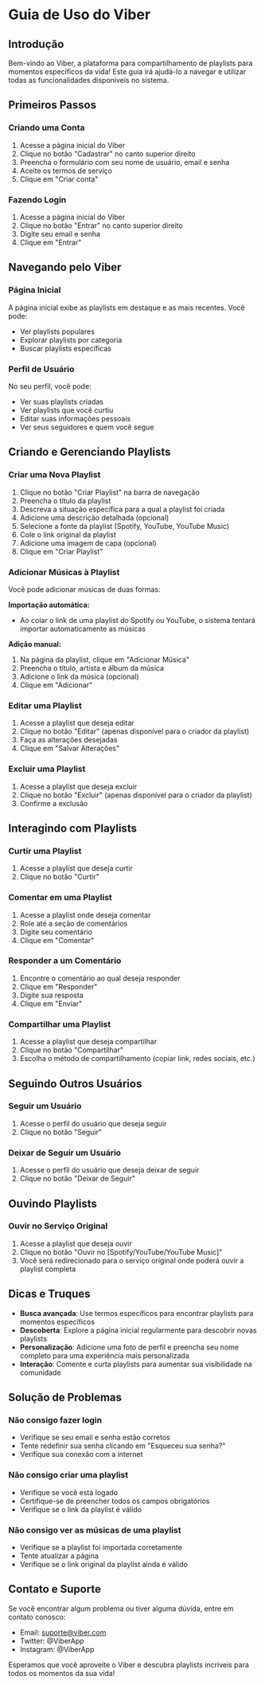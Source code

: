 # Guia de Uso do Viber

## Introdução

Bem-vindo ao Viber, a plataforma para compartilhamento de playlists para momentos específicos da vida! Este guia irá ajudá-lo a navegar e utilizar todas as funcionalidades disponíveis no sistema.

## Primeiros Passos

### Criando uma Conta

1. Acesse a página inicial do Viber
2. Clique no botão "Cadastrar" no canto superior direito
3. Preencha o formulário com seu nome de usuário, email e senha
4. Aceite os termos de serviço
5. Clique em "Criar conta"

### Fazendo Login

1. Acesse a página inicial do Viber
2. Clique no botão "Entrar" no canto superior direito
3. Digite seu email e senha
4. Clique em "Entrar"

## Navegando pelo Viber

### Página Inicial

A página inicial exibe as playlists em destaque e as mais recentes. Você pode:
- Ver playlists populares
- Explorar playlists por categoria
- Buscar playlists específicas

### Perfil de Usuário

No seu perfil, você pode:
- Ver suas playlists criadas
- Ver playlists que você curtiu
- Editar suas informações pessoais
- Ver seus seguidores e quem você segue

## Criando e Gerenciando Playlists

### Criar uma Nova Playlist

1. Clique no botão "Criar Playlist" na barra de navegação
2. Preencha o título da playlist
3. Descreva a situação específica para a qual a playlist foi criada
4. Adicione uma descrição detalhada (opcional)
5. Selecione a fonte da playlist (Spotify, YouTube, YouTube Music)
6. Cole o link original da playlist
7. Adicione uma imagem de capa (opcional)
8. Clique em "Criar Playlist"

### Adicionar Músicas à Playlist

Você pode adicionar músicas de duas formas:

**Importação automática:**
- Ao colar o link de uma playlist do Spotify ou YouTube, o sistema tentará importar automaticamente as músicas

**Adição manual:**
1. Na página da playlist, clique em "Adicionar Música"
2. Preencha o título, artista e álbum da música
3. Adicione o link da música (opcional)
4. Clique em "Adicionar"

### Editar uma Playlist

1. Acesse a playlist que deseja editar
2. Clique no botão "Editar" (apenas disponível para o criador da playlist)
3. Faça as alterações desejadas
4. Clique em "Salvar Alterações"

### Excluir uma Playlist

1. Acesse a playlist que deseja excluir
2. Clique no botão "Excluir" (apenas disponível para o criador da playlist)
3. Confirme a exclusão

## Interagindo com Playlists

### Curtir uma Playlist

1. Acesse a playlist que deseja curtir
2. Clique no botão "Curtir"

### Comentar em uma Playlist

1. Acesse a playlist onde deseja comentar
2. Role até a seção de comentários
3. Digite seu comentário
4. Clique em "Comentar"

### Responder a um Comentário

1. Encontre o comentário ao qual deseja responder
2. Clique em "Responder"
3. Digite sua resposta
4. Clique em "Enviar"

### Compartilhar uma Playlist

1. Acesse a playlist que deseja compartilhar
2. Clique no botão "Compartilhar"
3. Escolha o método de compartilhamento (copiar link, redes sociais, etc.)

## Seguindo Outros Usuários

### Seguir um Usuário

1. Acesse o perfil do usuário que deseja seguir
2. Clique no botão "Seguir"

### Deixar de Seguir um Usuário

1. Acesse o perfil do usuário que deseja deixar de seguir
2. Clique no botão "Deixar de Seguir"

## Ouvindo Playlists

### Ouvir no Serviço Original

1. Acesse a playlist que deseja ouvir
2. Clique no botão "Ouvir no [Spotify/YouTube/YouTube Music]"
3. Você será redirecionado para o serviço original onde poderá ouvir a playlist completa

## Dicas e Truques

- **Busca avançada**: Use termos específicos para encontrar playlists para momentos específicos
- **Descoberta**: Explore a página inicial regularmente para descobrir novas playlists
- **Personalização**: Adicione uma foto de perfil e preencha seu nome completo para uma experiência mais personalizada
- **Interação**: Comente e curta playlists para aumentar sua visibilidade na comunidade

## Solução de Problemas

### Não consigo fazer login

- Verifique se seu email e senha estão corretos
- Tente redefinir sua senha clicando em "Esqueceu sua senha?"
- Verifique sua conexão com a internet

### Não consigo criar uma playlist

- Verifique se você está logado
- Certifique-se de preencher todos os campos obrigatórios
- Verifique se o link da playlist é válido

### Não consigo ver as músicas de uma playlist

- Verifique se a playlist foi importada corretamente
- Tente atualizar a página
- Verifique se o link original da playlist ainda é válido

## Contato e Suporte

Se você encontrar algum problema ou tiver alguma dúvida, entre em contato conosco:

- Email: suporte@viber.com
- Twitter: @ViberApp
- Instagram: @ViberApp

Esperamos que você aproveite o Viber e descubra playlists incríveis para todos os momentos da sua vida!
